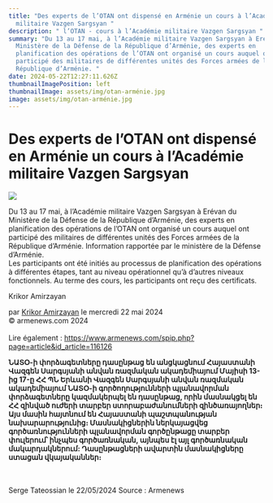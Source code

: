 ```yaml
---
title: "Des experts de l’OTAN ont dispensé en Arménie un cours à l’Académie
  militaire Vazgen Sargsyan "
description: " l’OTAN - cours à l’Académie militaire Vazgen Sargsyan "
summary: "Du 13 au 17 mai, à l’Académie militaire Vazgen Sargsyan à Erévan du
  Ministère de la Défense de la République d’Arménie, des experts en
  planification des opérations de l’OTAN ont organisé un cours auquel ont
  participé des militaires de différentes unités des Forces armées de la
  République d’Arménie. "
date: 2024-05-22T12:27:11.626Z
thumbnailImagePosition: left
thumbnailImage: assets/img/otan-arménie.jpg
image: assets/img/otan-arménie.jpg
---
```

<!--StartFragment-->

# Des experts de l’OTAN ont dispensé en Arménie un cours à l’Académie militaire Vazgen Sargsyan

![](https://www.armenews.com/IMG/arton116158.jpg)

Du 13 au 17 mai, à l’Académie militaire Vazgen Sargsyan à Erévan du Ministère de la Défense de la République d’Arménie, des experts en planification des opérations de l’OTAN ont organisé un cours auquel ont participé des militaires de différentes unités des Forces armées de la République d’Arménie. Information rapportée par le ministère de la Défense d’Arménie.\
Les participants ont été initiés au processus de planification des opérations à différentes étapes, tant au niveau opérationnel qu’à d’autres niveaux fonctionnels. Au terme des cours, les participants ont reçu des certificats.

Krikor Amirzayan

par [Krikor Amirzayan](https://www.armenews.com/spip.php?page=auteur&id_auteur=33) le mercredi 22 mai 2024\
© armenews.com 2024\
\
Lire également : https://www.armenews.com/spip.php?page=article&id_article=116126

<!--StartFragment-->

**ՆԱՏՕ-ի փորձագետները դասընթաց են անցկացնում Հայաստանի Վազգեն Սարգսյանի անվան ռազմական ակադեմիայում Մայիսի 13-ից 17-ը ՀՀ ՊՆ Երևանի Վազգեն Սարգսյանի անվան ռազմական ակադեմիայում ՆԱՏՕ-ի գործողությունների պլանավորման փորձագետները կազմակերպել են դասընթաց, որին մասնակցել են ՀՀ զինված ուժերի տարբեր ստորաբաժանումների զինծառայողներ։ Այս մասին հայտնում են Հայաստանի պաշտպանության նախարարությունից։ Մասնակիցներին ներկայացվեց գործառնությունների պլանավորման գործընթացը տարբեր փուլերում՝ ինչպես գործառնական, այնպես էլ այլ գործառնական մակարդակներում: Դասընթացների ավարտին մասնակիցները ստացան վկայականներ։**

<!--EndFragment-->

\
\
Serge Tateossian le 22/05/2024     Source : Armenews
